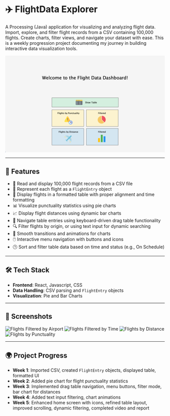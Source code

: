 # ✈️ FlightData Explorer

A Processing (Java) application for visualizing and analyzing flight data. Import, explore, and filter flight records from a CSV containing 100,000 flights. Create charts, filter views, and navigate your dataset with ease. This is a weekly progression project documenting my journey in building interactive data visualization tools.

![App Screenshot](./images/MainMenu.png) 

---

## 🚀 Features

- 📄 Read and display 100,000 flight records from a CSV file  
- 🛫 Represent each flight as a `FlightEntry` object  
- 🧾 Display flights in a formatted table with proper alignment and time formatting  
- 📊 Visualize punctuality statistics using pie charts  
- 📈 Display flight distances using dynamic bar charts  
- 🔄 Navigate table entries using keyboard-driven drag table functionality  
- 🔍 Filter flights by origin, or using text input for dynamic searching  
- 🎨 Smooth transitions and animations for charts  
- 🖱️ Interactive menu navigation with buttons and icons  
- 🕒 Sort and filter table data based on time and status (e.g., On Schedule)

---

## 🛠 Tech Stack

- **Frontend**: React, Javascript, CSS  
- **Data Handling**: CSV parsing and `FlightEntry` objects  
- **Visualization**: Pie and Bar Charts

---

## 📸 Screenshots

![Flights Filtered by Airport](./public/screenshots/FullViewFiltered.png) 
![Flights Filtered by Time](./public/screenshots/FullViewTime.png) 
![Flights by Distance](./public/screenshots/DistanceBars.png) 
![Flights by Punctuality](./public/screenshots/PieChart.png) 

---

## 🌍 Project Progress

- **Week 1**: Imported CSV, created `FlightEntry` objects, displayed table, formatted UI  
- **Week 2**: Added pie chart for flight punctuality statistics  
- **Week 3**: Implemented drag table navigation, menu buttons, filter mode, bar chart for distances  
- **Week 4**: Added text input filtering, chart animations  
- **Week 5**: Enhanced home screen with icons, refined table layout, improved scrolling, dynamic filtering, completed video and report
